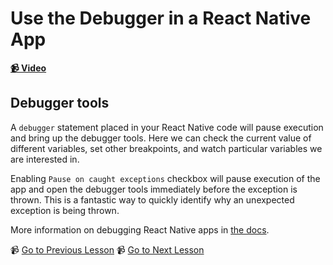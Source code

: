 # Use the Debugger in a React Native App

**[📹 Video](https://egghead.io/lessons/react-native-use-the-debugger-in-a-react-native-app)**

## Debugger tools

A `debugger` statement placed in your React Native code will pause execution and bring up the debugger tools. Here we can check the current value of different variables, set other breakpoints, and watch particular variables we are interested in.

Enabling `Pause on caught exceptions` checkbox will pause execution of the app and open the debugger tools immediately before the exception is thrown. This is a fantastic way to quickly identify why an unexpected exception is being thrown.

More information on debugging React Native apps in [the docs](https://reactnative.dev/docs/debugging).

📹 [Go to Previous Lesson](https://egghead.io/lessons/react-native-write-to-the-console-log-in-a-react-native-app)
📹 [Go to Next Lesson](https://egghead.io/lessons/react-native-style-react-native-components-differently-on-ios-and-android)
